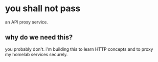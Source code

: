 # you shall not pass

an API proxy service.

## why do we need this?

you probably don't.
i'm building this to learn HTTP concepts
and to proxy my homelab services securely.
